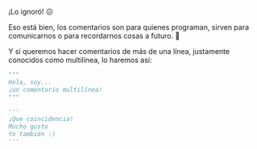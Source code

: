 ¡Lo ignoró! :confounded:

Eso está bien, los comentarios son para quienes programan, sirven para comunicarnos o para recordarnos cosas a futuro. :brain:

Y si queremos hacer comentarios de más de una línea, justamente conocidos como multilínea, lo haremos así:

```python
"""
Hola, soy...
¡un comentario multilínea!
"""

'''
¡Que coincidencia!
Mucho gusto
Yo también :)
'''
```